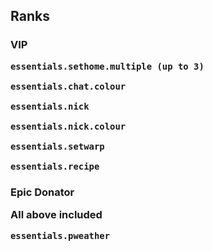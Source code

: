 <h2> Ranks

<h3> VIP

    essentials.sethome.multiple (up to 3)
  
    essentials.chat.colour
  
    essentials.nick
  
    essentials.nick.colour
  
    essentials.setwarp
  
    essentials.recipe
  
  
  <h3> Epic Donator
  
  All above included
  
    essentials.pweather
    
    
